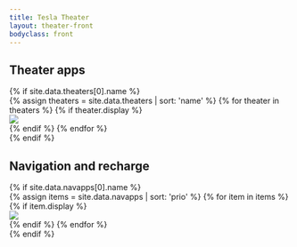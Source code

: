 ```yaml
---
title: Tesla Theater
layout: theater-front
bodyclass: front
---
```


<section class="theater-front">
<h1 class="mainpage">Theater apps</h1>
{% if site.data.theaters[0].name %}
  <div class="theater-grid">
    <div class="grid-container">
      {% assign theaters = site.data.theaters | sort: 'name' %}
      {% for theater in theaters %}
        {% if theater.display %}
        <div class="grid-item">
          <a href="https://{% if theater.redirect %}www.youtube.com/redirect?q={% endif %}{{theater.url}}"><img class="theatericons" src="assets/images/{{theater.image}}"></a></div>
        {% endif %}
      {% endfor %}
    </div>
  </div>
{% endif %}
<br>
<h1 class="mainpage">Navigation and recharge</h1>
{% if site.data.navapps[0].name %}
  <div class="theater-grid">
    <div class="grid-container">
      {% assign items = site.data.navapps | sort: 'prio' %}
      {% for item in items %}
        {% if item.display %}
        <div class="grid-item">
          <a href="https://{{item.url}}"><img class="theatericons" src="assets/images/{{item.image}}"></a></div>
        {% endif %}
      {% endfor %}
    </div>
  </div>
{% endif %}

</section>

